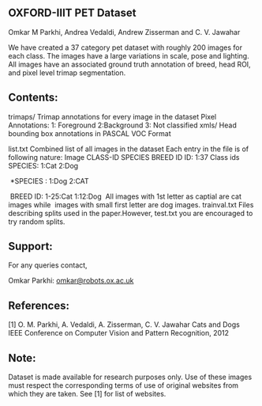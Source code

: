 OXFORD-IIIT PET Dataset
-----------------------
Omkar M Parkhi, Andrea Vedaldi, Andrew Zisserman and C. V. Jawahar

We have created a 37 category pet dataset with roughly 200 images for each class. 
The images have a large variations in scale, pose and lighting. All images have an 
associated ground truth annotation of breed, head ROI, and pixel
level trimap segmentation.

Contents:
--------
trimaps/ 	Trimap annotations for every image in the dataset
		Pixel Annotations: 1: Foreground 2:Background 3: Not classified
xmls/		Head bounding box annotations in PASCAL VOC Format

list.txt	Combined list of all images in the dataset
		Each entry in the file is of following nature:
		Image CLASS-ID SPECIES BREED ID
		ID: 1:37 Class ids
		SPECIES: 1:Cat 2:Dog

​		*SPECIES : 1:Dog 2:CAT

​		BREED ID: 1-25:Cat 1:12:Dog
​		All images with 1st letter as captial are cat images while
​		images with small first letter are dog images.
trainval.txt	Files describing splits used in the paper.However,
test.txt	you are encouraged to try random splits.



Support:
-------
For any queries contact,

Omkar Parkhi: omkar@robots.ox.ac.uk

References:
----------
[1] O. M. Parkhi, A. Vedaldi, A. Zisserman, C. V. Jawahar
   Cats and Dogs  
   IEEE Conference on Computer Vision and Pattern Recognition, 2012

Note:
----
Dataset is made available for research purposes only. Use of these images must respect 
the corresponding terms of use of original websites from which they are taken.
See [1] for list of websites.   
